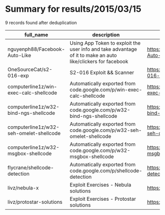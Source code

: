 
# Summary for results/2015/03/15
    
9 records found after deduplication

| full_name | description | html_url | matched_list | matched_count | pushed_at | size | stargazers_count | language | forks_count |
|-----------------------------------------|--------------------------------------------------------------------------------------------------------------|------------------------------------------------------------|----------------|-----------------|---------------------------|--------|--------------------|------------|---------------|
| nguyenph88/Facebook-Auto-Like | Using App Token to exploit the user info and take advantage of it to make an auto like/clickers for facebook | https://github.com/nguyenph88/Facebook-Auto-Like | ['exploit'] | 1 | 2015-03-15 06:39:07+00:00 | 189 | 4 | PHP | 4 |
| OneSourceCat/s2-016-exp | S2-016 Exploit && Scanner | https://github.com/OneSourceCat/s2-016-exp | ['exploit'] | 1 | 2015-03-15 04:39:25+00:00 | 140 | 16 | Python | 18 |
| computerline1z/win-exec-calc-shellcode | Automatically exported from code.google.com/p/win-exec-calc-shellcode | https://github.com/computerline1z/win-exec-calc-shellcode | ['shellcode'] | 1 | 2015-03-15 06:35:13+00:00 | 420 | 1 | Assembly | 0 |
| computerline1z/w32-bind-ngs-shellcode | Automatically exported from code.google.com/p/w32-bind-ngs-shellcode | https://github.com/computerline1z/w32-bind-ngs-shellcode | ['shellcode'] | 1 | 2015-03-15 06:35:28+00:00 | 156 | 0 | Assembly | 0 |
| computerline1z/w32-seh-omelet-shellcode | Automatically exported from code.google.com/p/w32-seh-omelet-shellcode | https://github.com/computerline1z/w32-seh-omelet-shellcode | ['shellcode'] | 1 | 2015-03-15 06:35:43+00:00 | 148 | 1 | Python | 0 |
| computerline1z/w32-msgbox-shellcode | Automatically exported from code.google.com/p/w32-msgbox-shellcode | https://github.com/computerline1z/w32-msgbox-shellcode | ['shellcode'] | 1 | 2015-03-15 06:36:11+00:00 | 496 | 1 | Python | 0 |
| flycrane/shellcode-detection | Automatically exported from code.google.com/p/shellcode-detection | https://github.com/flycrane/shellcode-detection | ['shellcode'] | 1 | 2015-03-15 10:25:11+00:00 | 120 | 0 | | 0 |
| livz/nebula-x | Exploit Exercises - Nebula solutions | https://github.com/livz/nebula-x | ['exploit'] | 1 | 2015-03-15 14:17:16+00:00 | 968 | 1 | C | 0 |
| livz/protostar-solutions | Exploit Exercises - Protostar solutions | https://github.com/livz/protostar-solutions | ['exploit'] | 1 | 2015-03-15 14:17:31+00:00 | 484 | 2 | C | 1 |
